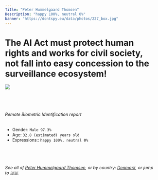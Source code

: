```yaml
---
Title: "Peter Hummelgaard Thomsen"
Description: "happy 100%, neutral 0%"
banner: "https://dontspy.eu/data/photos/227_box.jpg"
---
```


# The AI Act must protect human rights and works for civil society, not fall into easy concession to the surveillance ecosystem!

<link rel="stylesheet" type="text/css" href="/css/blog.css" />

<div class="is-fake" hidden>

_This is a **fake picture**_, we collect these anyway [because the AI Act](why-deepfake) negotiation moves in a way that would create more mess in our lives! for a longer explanation, read [The Dual Threat: How Losing the Biometric Battle Fuels Deepfake Proliferation](/blog/the-dual-threat-how-losing-the-biometric-battle-fuels-deepfake-proliferation/)

</div>

<!-- <img src="https://dontspy.eu/data/photos/54_box.jpg" /> -->
<img src="https://dontspy.eu/data/photos/227_box.jpg" />

## <br>

###### Remote Biometric Identification report

* <span class="label">Gender:</span> `Male 97.3%`
* <span class="label">Age:</span> `32.8 (estimated) years old`
* <span class="label">Expressions::</span> `happy 100%, neutral 0%`

## <br>

###### See all of [Peter Hummelgaard Thomsen](/policymaker#Peter%20Hummelgaard%20Thomsen), or by country: [Denmark](/country#Denmark), or jump to [🇧🇬](/x/120).

## <br>